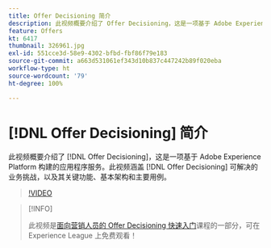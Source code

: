```yaml
---
title: Offer Decisioning 简介
description: 此视频概要介绍了 Offer Decisioning，这是一项基于 Adobe Experience Platform 构建的应用程序服务。
feature: Offers
kt: 6417
thumbnail: 326961.jpg
exl-id: 551cce3d-58e9-4302-bfbd-fbf86f79e183
source-git-commit: a663d531061ef343d10b837c447242b89f020eba
workflow-type: ht
source-wordcount: '79'
ht-degree: 100%

---
```


# [!DNL Offer Decisioning] 简介

此视频概要介绍了 [!DNL Offer Decisioning]，这是一项基于 Adobe Experience Platform 构建的应用程序服务。此视频涵盖 [!DNL Offer Decisioning] 可解决的业务挑战，以及其关键功能、基本架构和主要用例。


>[!VIDEO](https://video.tv.adobe.com/v/326961?quality=12&learn=on)

>[!INFO]
>
> 此视频是[面向营销人员的 Offer Decisioning 快速入门](https://experienceleague.adobe.com/?recommended=ExperiencePlatform-U-1-2020.1.offerdecisioning?lang=zh-Hans)课程的一部分，可在 Experience League 上免费观看！
